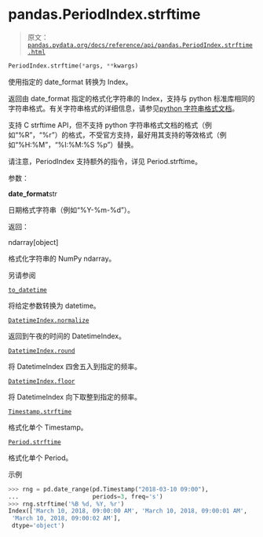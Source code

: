 # pandas.PeriodIndex.strftime

> 原文：[`pandas.pydata.org/docs/reference/api/pandas.PeriodIndex.strftime.html`](https://pandas.pydata.org/docs/reference/api/pandas.PeriodIndex.strftime.html)

```py
PeriodIndex.strftime(*args, **kwargs)
```

使用指定的 date_format 转换为 Index。

返回由 date_format 指定的格式化字符串的 Index，支持与 python 标准库相同的字符串格式。有关字符串格式的详细信息，请参见[python 字符串格式文档](https://docs.python.org/3/library/datetime.html#strftime-and-strptime-behavior)。 

支持 C strftime API，但不支持 python 字符串格式文档的格式（例如“%R”，“%r”）的格式，不受官方支持，最好用其支持的等效格式（例如“%H:%M”，“%I:%M:%S %p”）替换。

请注意，PeriodIndex 支持额外的指令，详见 Period.strftime。

参数：

**date_format**str

日期格式字符串（例如“%Y-%m-%d”）。

返回：

ndarray[object]

格式化字符串的 NumPy ndarray。

另请参阅

[`to_datetime`](https://pandas.pydata.org/docs/reference/api/pandas.to_datetime.html#pandas.to_datetime "pandas.to_datetime")

将给定参数转换为 datetime。

[`DatetimeIndex.normalize`](https://pandas.pydata.org/docs/reference/api/pandas.DatetimeIndex.normalize.html#pandas.DatetimeIndex.normalize "pandas.DatetimeIndex.normalize")

返回到午夜的时间的 DatetimeIndex。

[`DatetimeIndex.round`](https://pandas.pydata.org/docs/reference/api/pandas.DatetimeIndex.round.html#pandas.DatetimeIndex.round "pandas.DatetimeIndex.round")

将 DatetimeIndex 四舍五入到指定的频率。

[`DatetimeIndex.floor`](https://pandas.pydata.org/docs/reference/api/pandas.DatetimeIndex.floor.html#pandas.DatetimeIndex.floor "pandas.DatetimeIndex.floor")

将 DatetimeIndex 向下取整到指定的频率。

[`Timestamp.strftime`](https://pandas.pydata.org/docs/reference/api/pandas.Timestamp.strftime.html#pandas.Timestamp.strftime "pandas.Timestamp.strftime")

格式化单个 Timestamp。

[`Period.strftime`](https://pandas.pydata.org/docs/reference/api/pandas.Period.strftime.html#pandas.Period.strftime "pandas.Period.strftime")

格式化单个 Period。

示例

```py
>>> rng = pd.date_range(pd.Timestamp("2018-03-10 09:00"),
...                     periods=3, freq='s')
>>> rng.strftime('%B %d, %Y, %r')
Index(['March 10, 2018, 09:00:00 AM', 'March 10, 2018, 09:00:01 AM',
 'March 10, 2018, 09:00:02 AM'],
 dtype='object') 
```
